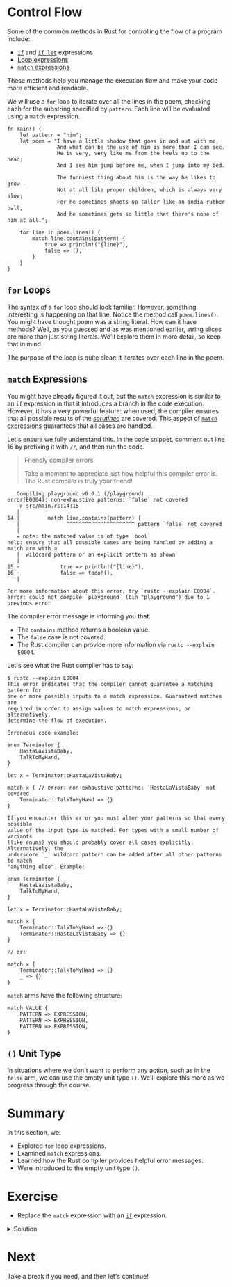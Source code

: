 # Control Flow

Some of the common methods in Rust for controlling the flow of a program
include:

- [`if`] and [`if let`] expressions
- [Loop expressions]
- [`match` expressions]

These methods help you manage the execution flow and make your code more
efficient and readable.

We will use a `for` loop to iterate over all the lines in the poem, checking
each for the substring specified by `pattern`. Each line will be evaluated using
a `match` expression.

```rust,editable
fn main() {
    let pattern = "him";
    let poem = "I have a little shadow that goes in and out with me,
                And what can be the use of him is more than I can see.
                He is very, very like me from the heels up to the head;
                And I see him jump before me, when I jump into my bed.

                The funniest thing about him is the way he likes to grow -
                Not at all like proper children, which is always very slow;
                For he sometimes shoots up taller like an india-rubber ball,
                And he sometimes gets so little that there's none of him at all.";

    for line in poem.lines() {
        match line.contains(pattern) {
            true => println!("{line}"),
            false => (),
        }
    }
}
```

## `for` Loops

The syntax of a `for` loop should look familiar. However, something interesting
is happening on that line. Notice the method call `poem.lines()`. You might have
thought poem was a string literal. How can it have methods? Well, as you guessed
and as was mentioned earlier, string slices are more than just string literals.
We'll explore them in more detail, so keep that in mind.

The purpose of the loop is quite clear: it iterates over each line in the poem.

## `match` Expressions

You might have already figured it out, but the `match` expression is similar to
an `if` expression in that it introduces a branch in the code execution.
However, it has a very powerful feature: when used, the compiler ensures that
all possible results of the [_scrutinee_] are covered. This aspect of [`match`
expressions] guarantees that all cases are handled.

Let's ensure we fully understand this. In the code snippet, comment out line 16
by prefixing it with `//`, and then run the code.

> Friendly compiler errors
>
> Take a moment to appreciate just how helpful this compiler error is. The Rust
> compiler is truly your friend!

```text
   Compiling playground v0.0.1 (/playground)
error[E0004]: non-exhaustive patterns: `false` not covered
  --> src/main.rs:14:15
   |
14 |         match line.contains(pattern) {
   |               ^^^^^^^^^^^^^^^^^^^^^^ pattern `false` not covered
   |
   = note: the matched value is of type `bool`
help: ensure that all possible cases are being handled by adding a match arm with a
   |  wildcard pattern or an explicit pattern as shown
   |
15 ~             true => println!("{line}"),
16 ~             false => todo!(),
   |

For more information about this error, try `rustc --explain E0004`.
error: could not compile `playground` (bin "playground") due to 1 previous error
```

The compiler error message is informing you that:

- The `contains` method returns a boolean value.
- The `false` case is not covered.
- The Rust compiler can provide more information via `rustc --explain E0004`.

Let's see what the Rust compiler has to say:

```rust,noplayground
$ rustc --explain E0004
This error indicates that the compiler cannot guarantee a matching pattern for
one or more possible inputs to a match expression. Guaranteed matches are
required in order to assign values to match expressions, or alternatively,
determine the flow of execution.

Erroneous code example:

enum Terminator {
    HastaLaVistaBaby,
    TalkToMyHand,
}

let x = Terminator::HastaLaVistaBaby;

match x { // error: non-exhaustive patterns: `HastaLaVistaBaby` not covered
    Terminator::TalkToMyHand => {}
}

If you encounter this error you must alter your patterns so that every possible
value of the input type is matched. For types with a small number of variants
(like enums) you should probably cover all cases explicitly. Alternatively, the
underscore `_` wildcard pattern can be added after all other patterns to match
"anything else". Example:

enum Terminator {
    HastaLaVistaBaby,
    TalkToMyHand,
}

let x = Terminator::HastaLaVistaBaby;

match x {
    Terminator::TalkToMyHand => {}
    Terminator::HastaLaVistaBaby => {}
}

// or:

match x {
    Terminator::TalkToMyHand => {}
    _ => {}
}
```

`match` arms have the following structure:

```text
match VALUE {
    PATTERN => EXPRESSION,
    PATTERN => EXPRESSION,
    PATTERN => EXPRESSION,
}
```

## `()` Unit Type

In situations where we don't want to perform any action, such as in the `false`
arm, we can use the empty unit type `()`. We'll explore this more as we progress
through the course.

# Summary

In this section, we:

- Explored `for` loop expressions.
- Examined `match` expressions.
- Learned how the Rust compiler provides helpful error messages.
- Were introduced to the empty unit type `()`.

# Exercise

- Replace the `match` expression with an [`if`] expression.

<details>
<summary>Solution</summary>

```rust,editable
fn main() {
    let pattern = "him";
    let poem = "I have a little shadow that goes in and out with me,
                And what can be the use of him is more than I can see.
                He is very, very like me from the heels up to the head;
                And I see him jump before me, when I jump into my bed.

                The funniest thing about him is the way he likes to grow -
                Not at all like proper children, which is always very slow;
                For he sometimes shoots up taller like an india-rubber ball,
                And he sometimes gets so little that there's none of him at all.";

    for line in poem.lines() {
        if line.contains(pattern) {
            println!("{line}");
        }
    }
}
```

</details>

# Next

Take a break if you need, and then let's continue!

[`if`]:
  https://doc.rust-lang.org/reference/expressions/if-expr.html#if-expressions
[`if let`]:
  https://doc.rust-lang.org/reference/expressions/if-expr.html#if-let-expressions
[loop expressions]:
  https://doc.rust-lang.org/reference/expressions/loop-expr.html
[`match` expressions]:
  https://doc.rust-lang.org/reference/expressions/match-expr.html
[_scrutinee_]: https://doc.rust-lang.org/reference/glossary.html#scrutinee
